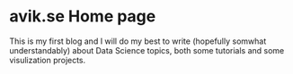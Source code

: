 # avik.se Home page

This is my first blog and I will do my best to write (hopefully somwhat understandably) about Data Science topics, both some tutorials and some visulization projects.
